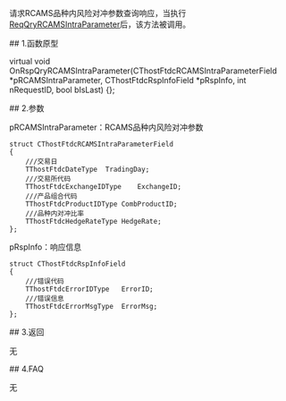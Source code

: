 <p>请求RCAMS品种内风险对冲参数查询响应，当执行<a href="../../CTHOSTFTDCTRADERSPI/REQQRYRCAMSINTRAPARAMETER/">ReqQryRCAMSIntraParameter</a>后，该方法被调用。</p>
<span class="anchor" id="f621d553-c0f5-4308-8dd3-39a26f2d0d9c"></span>
## 1.函数原型
<p>virtual void OnRspQryRCAMSIntraParameter(CThostFtdcRCAMSIntraParameterField *pRCAMSIntraParameter, CThostFtdcRspInfoField *pRspInfo, int nRequestID, bool bIsLast) {};</p>
<span class="anchor" id="f45e1f52-c37b-4892-8b45-e78c8bc2d0fe"></span>
## 2.参数
<p>pRCAMSIntraParameter：RCAMS品种内风险对冲参数</p>
<pre><code>struct CThostFtdcRCAMSIntraParameterField
{
    ///交易日
    TThostFtdcDateType  TradingDay;
    ///交易所代码
    TThostFtdcExchangeIDType    ExchangeID;
    ///产品组合代码
    TThostFtdcProductIDType CombProductID;
    ///品种内对冲比率
    TThostFtdcHedgeRateType HedgeRate;
};
</code></pre>
<p>pRspInfo：响应信息</p>
<pre><code>struct CThostFtdcRspInfoField
{
    ///错误代码
    TThostFtdcErrorIDType   ErrorID;
    ///错误信息
    TThostFtdcErrorMsgType  ErrorMsg;
};
</code></pre>
<span class="anchor" id="7c5aab78-31e6-4a6a-842a-8ce830c41f64"></span>
## 3.返回
<p>无</p>
<span class="anchor" id="d67e94ee-3ede-451a-9cf1-c9fbab498657"></span>
## 4.FAQ
<p>无</p>
